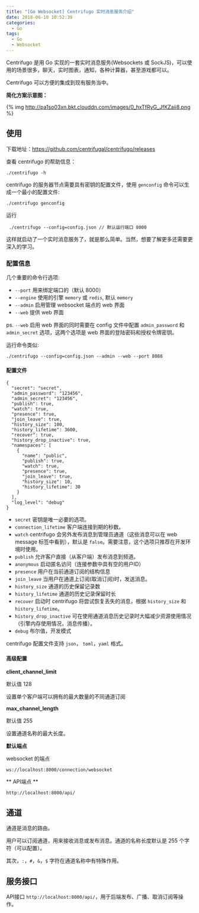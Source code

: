 ```yaml
---
title: "[Go Websocket] Centrifugo 实时消息服务介绍"
date: 2018-06-10 10:52:39
categories:
  - Go
tags:
  - Go
  - Websocket
---
```


Centrifugo 是用 Go 实现的一套实时消息服务(Websockets 或 SockJS)，可以使用的场景很多，聊天，实时图表，通知，各种计算器，甚至游戏都可以。

Centrifugo 可以方便的集成到现有服务当中。

**简化方案示意图：**

{% img http://pa1so03xn.bkt.clouddn.com/images/0_hxTfRyG_JfKZaii8.png %}

<!--more-->

## 使用
下载地址：https://github.com/centrifugal/centrifugo/releases

查看 centrifugo 的帮助信息：

```
./centrifugo -h
```

centrifugo 的服务器节点需要具有密钥的配置文件，使用 `genconfig` 命令可以生成一个最小的配置文件:

```
./centrifugo genconfig
```

运行

```
 ./centrifugo --config=config.json // 默认运行端口 8000
```

这样就启动了一个实时消息服务了，就是那么简单。当然，想要了解更多还需要更深入的学习。

### 配置信息
几个重要的命令行选项:

* `--port` 用来绑定端口的（默认 8000）
* `--engine` 使用的引擎 `memory` 或 `redis`, 默认 `memory`
* `--admin` 启用管理 websocket 端点的 web 界面
* `--web` 提供 web 界面

ps. `--web` 启用 web 界面的同时需要在 config 文件中配置 `admin_password` 和 `admin_secret` 选项，这两个选项是 web 界面的登陆密码和授权令牌密钥。

运行命令类似:

```
./centrifugo --config=config.json --admin --web --port 8088
```

#### 配置文件

```
{
  "secret": "secret",
  "admin_password": "123456",
  "admin_secret": "123456",
  "publish": true,
  "watch": true,
  "presence": true,
  "join_leave": true,
  "history_size": 100,
  "history_lifetime": 3600,
  "recover": true,
  "history_drop_inactive": true,
  "namespaces": [
    {
      "name": "public",
      "publish": true,
      "watch": true,
      "presence": true,
      "join_leave": true,
      "history_size": 10,
      "history_lifetime": 30
    }
  ],
  "log_level": "debug"
}
```

* `secret` 密钥是唯一必要的选项。
* `connection_lifetime` 客户端连接到期的秒数。
* `watch` centrifugo 会另外发布消息到管理员通道（这些消息可以在 web message 标签中看到），默认是 `false`。需要注意，这个选项只推荐在开发环境时使用。
* `publish` 允许客户直接（从客户端）发布消息到频道。
* `anonymous` 启动匿名访问（连接参数中具有空的用户ID）
* `presence` 用户在当前通道订阅的结构信息
* `join_leave` 当用户在通道上订阅(取消订阅)时，发送消息。
* `history_size` 通道的历史保留记录数
* `history_lifetime` 通道的历史记录保留时长
* `recover` 启动时 centrifugo 将尝试恢复丢失的消息，根据 `history_size` 和 `history_lifetime`。
* `history_drop_inactive` 可在使用通道消息历史记录时大幅减少资源使用情况（引擎内存使用情况，消息传播）。
* `debug` 布尔值，开发模式

centrifugo 配置文件支持 `json`， `toml`，`yaml` 格式。

#### 高级配置
**client_channel_limit**

默认值 128

设置单个客户端可以拥有的最大数量的不同通道订阅

**max_channel_length**

默认值 255

设置通道名称的最大长度。

**默认端点**

websocket 的端点

```
ws://localhost:8000/connection/websocket
```

** API端点 **

```
http://localhost:8000/api/
```

## 通道
通道是消息的路由。

用户可以订阅通道，用来接收消息或发布消息。通道的名称长度默认是 255 个字符（可以配置）。

其次，`:`，`#`，`&`，`$` 字符在通道名称中有特殊作用。

## 服务接口
API接口 `http://localhost:8000/api/`，用于后端发布、广播、取消订阅等操作。
